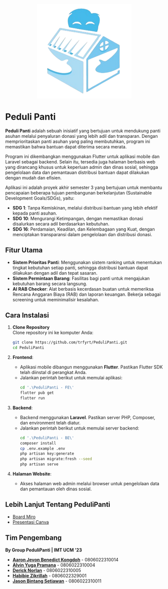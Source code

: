 <p align="center">
  <img src="https://github.com/trfyrt/PeduliPanti/blob/main/PeduliPanti%20-%20FE/assets/img/pedulipanti.png" alt="Peduli Panti Logo" width="300px">
</p>


# Peduli Panti  

**Peduli Panti** adalah sebuah inisiatif yang bertujuan untuk mendukung panti asuhan melalui penyaluran donasi yang lebih adil dan transparan. Dengan memprioritaskan panti asuhan yang paling membutuhkan, program ini memastikan bahwa bantuan dapat diterima secara merata.  

Program ini dikembangkan menggunakan Flutter untuk aplikasi mobile dan Laravel sebagai backend. Selain itu, tersedia juga halaman berbasis web yang dirancang khusus untuk keperluan admin dan dinas sosial, sehingga pengelolaan data dan pemantauan distribusi bantuan dapat dilakukan dengan mudah dan efisien.  

Aplikasi ini adalah proyek akhir semester 3 yang bertujuan untuk membantu pencapaian beberapa tujuan pembangunan berkelanjutan (Sustainable Development Goals/SDGs), yaitu:  
- **SDG 1**: Tanpa Kemiskinan, melalui distribusi bantuan yang lebih efektif kepada panti asuhan.  
- **SDG 10**: Mengurangi Ketimpangan, dengan memastikan donasi disalurkan secara adil berdasarkan kebutuhan.  
- **SDG 16**: Perdamaian, Keadilan, dan Kelembagaan yang Kuat, dengan menciptakan transparansi dalam pengelolaan dan distribusi donasi.  


## Fitur Utama  
- **Sistem Prioritas Panti**: Menggunakan sistem ranking untuk menentukan tingkat kebutuhan setiap panti, sehingga distribusi bantuan dapat dilakukan dengan adil dan tepat sasaran.  
- **Sistem Permintaan Barang**: Fasilitas bagi panti untuk mengajukan kebutuhan barang secara langsung.  
- **AI RAB Checker**: Alat berbasis kecerdasan buatan untuk memeriksa Rencana Anggaran Biaya (RAB) dan laporan keuangan. Bekerja sebagai screening untuk meminimalisir kesalahan. 


## Cara Instalasi  
1. **Clone Repository**  
   Clone repository ini ke komputer Anda:  
   ```bash
   git clone https://github.com/trfyrt/PeduliPanti.git
   cd PeduliPanti
   ```

2. **Frontend**:  
   - Aplikasi mobile dibangun menggunakan **Flutter**. Pastikan Flutter SDK telah diinstal di perangkat Anda.  
   - Jalankan perintah berikut untuk memulai aplikasi:  
     ```bash
     cd '.\PeduliPanti - FE\'
     flutter pub get
     flutter run
     ```  

3. **Backend**:  
   - Backend menggunakan **Laravel**. Pastikan server PHP, Composer, dan environment telah diatur.
   - Jalankan perintah berikut untuk memulai server backend:  
     ```bash
     cd '.\PeduliPanti - BE\'
     composer install
     cp .env.example .env
     php artisan key:generate
     php artisan migrate:fresh --seed
     php artisan serve
     ```  

4. **Halaman Website**:  
   - Akses halaman web admin melalui browser untuk pengelolaan data dan pemantauan oleh dinas sosial.


## Lebih Lanjut Tentang **PeduliPanti**
- [Board Miro](https://miro.com/app/board/uXjVLFhK5Xc=/)
- [Presentasi Canva](https://www.canva.com/design/DAGc61XmmNM/GoK7CKIxDid5JfY4FRMHow/edit?utm_content=DAGc61XmmNM&utm_campaign=designshare&utm_medium=link2&utm_source=sharebutton)


## Tim Pengembang  
**By Group PeduliPanti | IMT UCM '23**  
- **[Aaron Jevon Benedict Kongdoh](https://github.com/trfyrt)** - 0806022310014
- **[Alvin Yuga Pramana](https://github.com/bigbosspramana)** - 0806022310004  
- **[Derick Norlan](https://github.com/Dericknorlan)** - 0806022310005  
- **[Habibie Zikrillah](https://github.com/habibiezkrillh)** - 0806022329001  
- **[Jason Bintang Setiawan](https://github.com/Jasonbs1)** - 0806022310011  

